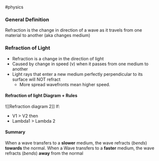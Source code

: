 #physics 
### General Definition 
Refraction is the change in direction of a wave as it travels from one material to another (aka changes medium)

### Refraction of Light
- Refraction is a change in the direction of light
- Caused by change in speed (v) when it passes from one medium to another
- Light rays that enter a new medium perfectly perpendicular to its surface will NOT refract
	- More spread wavefronts mean higher speed. 
#### Refraction of light Diagram + Rules
![[Refraction diagram 2]]
If:
- V1 > V2
then
- Lambda1 > Lambda 2

#### Summary
When a wave transfers to a **slower** medium, the wave refracts (*bends*) **towards** the normal.
When a Wave transfers to a **faster** medium, the wave refracts (*bends*) **away** from the normal
